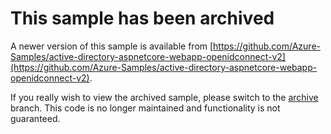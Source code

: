 # This sample has been archived

A newer version of this sample is available from [https://github.com/Azure-Samples/active-directory-aspnetcore-webapp-openidconnect-v2](https://github.com/Azure-Samples/active-directory-aspnetcore-webapp-openidconnect-v2).

If you really wish to view the archived sample, please switch to the [archive](https://github.com/Azure-Samples/active-directory-dotnet-webapp-openidconnect-aspnetcore-v2/tree/archive) branch. This code is no longer maintained and functionality is not guaranteed.
